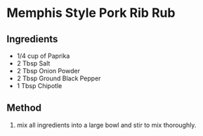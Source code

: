 # Memphis Style Pork Rib Rub
## Ingredients
- 1/4 cup of Paprika
- 2 Tbsp Salt
- 2 Tbsp Onion Powder
- 2 Tbsp Ground Black Pepper
- 1 Tbsp Chipotle

## Method
1. mix all ingredients into a large bowl and stir to mix thoroughly.
